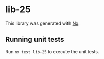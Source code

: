 # lib-25

This library was generated with [Nx](https://nx.dev).

## Running unit tests

Run `nx test lib-25` to execute the unit tests.

